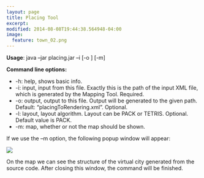 ```yaml
---
layout: page
title: Placing Tool
excerpt: 
modified: 2014-08-08T19:44:38.564948-04:00
image:
  feature: town_02.png
---
```


**Usage**: java –jar placing.jar –i <inputFile> [-o <outputFile>] [-m]  

**Command line options:**  
-	-h: help, shows basic info. 
-	-i: input, input from this file. Exactly this is the path of the input XML file, which is generated by the Mapping Tool. Required. 
-	-o: output, output to this file. Output will be generated to the given path. Default: “placingToRendering.xml”. Optional.
-	-l: layout, layout algorithm. Layout can be PACK or TETRIS. Optional. Default value is PACK. 
- -m: map, whether or not the map should be shown.  

If we use the –m option, the following popup window will appear:   

<img src="{{ site.url }}/images/placing_map_exmaple.png"/><br/>
 
On the map we can see the structure of the virtual city generated from the source code. After closing this window, the command will be finished. 

